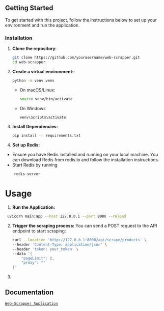 ## Getting Started

To get started with this project, follow the instructions below to set up your environment and run the application.

### Installation

1. **Clone the repository**:
   ```bash
   git clone https://github.com/yourusername/web-scrapper.git
   cd web-scrapper
2. **Create a virtual environment:**:
   ```bash
   python -m venv venv
   ```
    -  On macOS/Linux:
       ```bash
       source venv/bin/activate
       
    + On Windows
      ```bash
      venv\Scripts\activate
3. **Install Dependencies:**
   ```bash
   pip install -r requirements.txt
   ```
4. **Set up Redis:**
  - Ensure you have Redis installed and running on your local machine. You can download Redis from redis.io and follow the installation instructions.
  - Start Redis by running
  ```bash
      redis-server
   ```

# Usage
1. **Run the Application:**
  ```bash
   uvicorn main:app --host 127.0.0.1 --port 8000 --reload
   ```
2. **Trigger the scraping process:** You can send a POST request to the API endpoint to start scraping:
   ```bash
   curl --location 'http://127.0.0.1:8000/api/scrape/products' \
   --header 'Content-Type: application/json' \
   --header 'token: your_token' \
   --data '{
       "pageLimit": 2,
       "proxy": ""
   }'
   ```
3. 

## Documentation

[`Web-Scrapper Application`](https://www.notion.so/WebScrapping-10af6fef3263802a9c76f2e3f68b0912?pvs=4)
